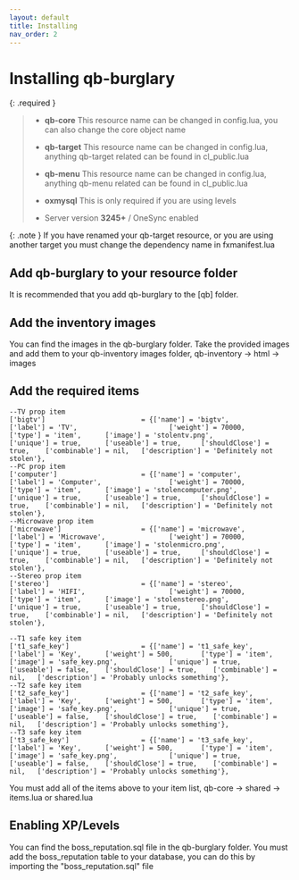 ```yaml
---
layout: default
title: Installing
nav_order: 2
---
```


# Installing qb-burglary


{: .required }
> - **qb-core** This resource name can be changed in config.lua, you can also change the core object name
> 
> - **qb-target** This resource name can be changed in config.lua, anything qb-target related can be found in cl_public.lua
>
> - **qb-menu** This resource name can be changed in config.lua, anything qb-menu related can be found in cl_public.lua
>
> - **oxmysql** This is only required if you are using levels
>
> - Server version **3245+** / OneSync enabled

{: .note }
If you have renamed your qb-target resource, or you are using another target you must change the dependency name in fxmanifest.lua

## Add qb-burglary to your resource folder
It is recommended that you add qb-burglary to the [qb] folder.

## Add the inventory images
You can find the images in the qb-burglary folder.
Take the provided images and add them to your qb-inventory images folder, qb-inventory -> html -> images

## Add the required items
```
--TV prop item
['bigtv'] 				 	     = {['name'] = 'bigtv', 			  	  		['label'] = 'TV', 						['weight'] = 70000, 	['type'] = 'item', 		['image'] = 'stolentv.png', 			['unique'] = true, 		['useable'] = true, 	['shouldClose'] = true,	   ['combinable'] = nil,   ['description'] = 'Definitely not stolen'},
--PC prop item
['computer'] 				 	 = {['name'] = 'computer', 			  	  		['label'] = 'Computer', 				['weight'] = 70000, 	['type'] = 'item', 		['image'] = 'stolencomputer.png', 		['unique'] = true, 		['useable'] = true, 	['shouldClose'] = true,	   ['combinable'] = nil,   ['description'] = 'Definitely not stolen'},
--Microwave prop item
['microwave'] 				 	 = {['name'] = 'microwave', 			  	  	['label'] = 'Microwave', 				['weight'] = 70000, 	['type'] = 'item', 		['image'] = 'stolenmicro.png', 			['unique'] = true, 		['useable'] = true, 	['shouldClose'] = true,	   ['combinable'] = nil,   ['description'] = 'Definitely not stolen'},
--Stereo prop item
['stereo'] 				 	     = {['name'] = 'stereo', 			  	  		['label'] = 'HIFI', 					['weight'] = 70000, 	['type'] = 'item', 		['image'] = 'stolenstereo.png', 		['unique'] = true, 		['useable'] = true, 	['shouldClose'] = true,	   ['combinable'] = nil,   ['description'] = 'Definitely not stolen'},
```

```
--T1 safe key item
['t1_safe_key'] 			 	 = {['name'] = 't1_safe_key', 			 		['label'] = 'Key', 		['weight'] = 500, 		['type'] = 'item', 		['image'] = 'safe_key.png', 			['unique'] = true, 		['useable'] = false, 	['shouldClose'] = true,	   ['combinable'] = nil,   ['description'] = 'Probably unlocks something'},
--T2 safe key item
['t2_safe_key'] 			 	 = {['name'] = 't2_safe_key', 			 		['label'] = 'Key', 		['weight'] = 500, 		['type'] = 'item', 		['image'] = 'safe_key.png', 			['unique'] = true, 		['useable'] = false, 	['shouldClose'] = true,	   ['combinable'] = nil,   ['description'] = 'Probably unlocks something'},
--T3 safe key item
['t3_safe_key'] 			 	 = {['name'] = 't3_safe_key', 			 		['label'] = 'Key', 		['weight'] = 500, 		['type'] = 'item', 		['image'] = 'safe_key.png', 			['unique'] = true, 		['useable'] = false, 	['shouldClose'] = true,	   ['combinable'] = nil,   ['description'] = 'Probably unlocks something'},
```

You must add all of the items above to your item list, qb-core -> shared -> items.lua or shared.lua

## Enabling XP/Levels
You can find the boss_reputation.sql file in the qb-burglary folder.
You must add the boss_reputation table to your database, you can do this by importing the "boss_reputation.sql" file


